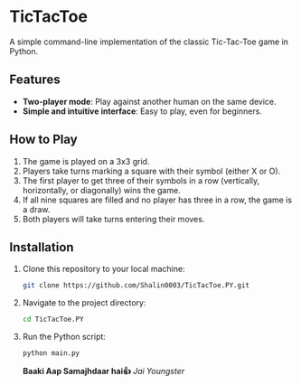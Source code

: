 # TicTacToe

A simple command-line implementation of the classic Tic-Tac-Toe game in Python.

## Features
- **Two-player mode**: Play against another human on the same device.
- **Simple and intuitive interface**: Easy to play, even for beginners.

## How to Play

1. The game is played on a 3x3 grid.
2. Players take turns marking a square with their symbol (either X or O).
3. The first player to get three of their symbols in a row (vertically, horizontally, or diagonally) wins the game.
4. If all nine squares are filled and no player has three in a row, the game is a draw.
5. Both players will take turns entering their moves.

## Installation

1. Clone this repository to your local machine:
    ```bash
    git clone https://github.com/Shalin0003/TicTacToe.PY.git
    ```
2. Navigate to the project directory:
    ```bash
    cd TicTacToe.PY
    ```
3. Run the Python script:
    ```bash
    python main.py
    ```
    **Baaki Aap Samajhdaar hai👍**
 *Jai Youngster*
